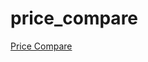 # price_compare

[Price Compare](https://drive.google.com/file/d/1az3mxBZDM6wUCc5rYFzXz2D_fadl7uWX/view?usp=sharing)
